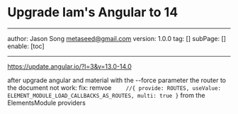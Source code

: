 # Upgrade Iam's Angular to 14
---
author: Jason Song <metaseed@gmail.com>
version: 1.0.0
tag: []
subPage: []
enable: [toc]

---
https://update.angular.io/?l=3&v=13.0-14.0

after upgrade angular and material with the --force parameter
the router to the document not work:
fix: remvoe `    //{ provide: ROUTES, useValue: ELEMENT_MODULE_LOAD_CALLBACKS_AS_ROUTES, multi: true }` from the ElementsModule providers